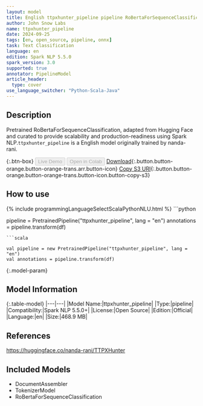```yaml
---
layout: model
title: English ttpxhunter_pipeline pipeline RoBertaForSequenceClassification from nanda-rani
author: John Snow Labs
name: ttpxhunter_pipeline
date: 2024-09-25
tags: [en, open_source, pipeline, onnx]
task: Text Classification
language: en
edition: Spark NLP 5.5.0
spark_version: 3.0
supported: true
annotator: PipelineModel
article_header:
  type: cover
use_language_switcher: "Python-Scala-Java"
---
```


## Description

Pretrained RoBertaForSequenceClassification, adapted from Hugging Face and curated to provide scalability and production-readiness using Spark NLP.`ttpxhunter_pipeline` is a English model originally trained by nanda-rani.

{:.btn-box}
<button class="button button-orange" disabled>Live Demo</button>
<button class="button button-orange" disabled>Open in Colab</button>
[Download](https://s3.amazonaws.com/auxdata.johnsnowlabs.com/public/models/ttpxhunter_pipeline_en_5.5.0_3.0_1727234024886.zip){:.button.button-orange.button-orange-trans.arr.button-icon}
[Copy S3 URI](s3://auxdata.johnsnowlabs.com/public/models/ttpxhunter_pipeline_en_5.5.0_3.0_1727234024886.zip){:.button.button-orange.button-orange-trans.button-icon.button-copy-s3}

## How to use



<div class="tabs-box" markdown="1">
{% include programmingLanguageSelectScalaPythonNLU.html %}
```python

pipeline = PretrainedPipeline("ttpxhunter_pipeline", lang = "en")
annotations =  pipeline.transform(df)   

```
```scala

val pipeline = new PretrainedPipeline("ttpxhunter_pipeline", lang = "en")
val annotations = pipeline.transform(df)

```
</div>

{:.model-param}
## Model Information

{:.table-model}
|---|---|
|Model Name:|ttpxhunter_pipeline|
|Type:|pipeline|
|Compatibility:|Spark NLP 5.5.0+|
|License:|Open Source|
|Edition:|Official|
|Language:|en|
|Size:|468.9 MB|

## References

https://huggingface.co/nanda-rani/TTPXHunter

## Included Models

- DocumentAssembler
- TokenizerModel
- RoBertaForSequenceClassification